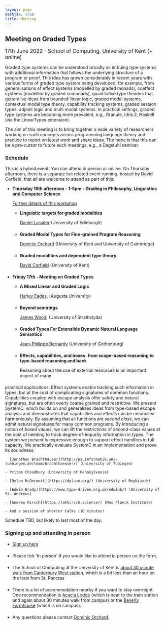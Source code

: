 ```yaml
---
layout: page
mathjax: true
title: Meeting
---
```


Meeting on Graded Types
------------------------

<style>
 li {
  margin-bottom: 1.5em;
 }
</style>

<span style='font-size:larger'>17th June 2022 - School of Computing, University of Kent (+ online)</span>

Graded type systems can be understood broadly as
 imbuing type systems with additional information that follows the underlying structure of a program or proof.
This idea has grown considerably in recent years with various forms of graded type system being developed, for example, from generalisations of effect
systems (modelled by graded monads), coeffect systems (modelled by graded comonads), quantitative type theories that generalise ideas from bounded
linear logic, graded modal systems, contextual modal type theory, capability tracking systems, graded session types, adjoint logic and multi modal systems.
In practical settings, graded type systems are becoming more prevalent, e.g., Granule, Idris 2, Haskell (via the LinearTypes extension).

The aim of this meeting is to bring together a wide variety of researchers working on such concepts across programming language theory and practice to report on latest work and share ideas. The hope is that this can be a pre-cursor to future such meetings, e.g., a Dagstuhl seminar.

### Schedule

This is a hybrid event. You can attend in person or online. On Thursday afternoon, there is a separate
but related event running, hosted by David Corfield, that all are welcome to attend as part of this:

- **Thursday 16th afternoon - 1-5pm - Grading in Philosophy, Linguistics and Computer Science**

   [Further details of this workshop](http://128.2.67.219/davidcorfield/show/Graded+Modalities)

    - **Linguistic targets for graded modalities**
    
      [Daniel Lassiter](http://web.stanford.edu/~danlass/) (University of Edinburgh)

    - **Graded Modal Types for Fine-grained Program Reasoning**
    
      [Dominic Orchard](https://granule-project.github.io) (University of Kent and University of Cambridge)

    - **Graded modalities and dependent type theory**
    
      [David Corfield](https://www.kent.ac.uk/philosophy/people/1689/corfield-david) (University of Kent)
    
- **Friday 17th - Meeting on Graded Types**

    - **A Mixed Linear and Graded Logic**

      [Harley Eades](https://metatheorem.org/), (Augusta University)
      
    - **Beyond semirings**

      [James Wood](https://personal.cis.strath.ac.uk/james.wood.100/), (University of Strathclyde)
 
    - **Graded Types For Extensible Dynamic Natural Language Semantics**

      [Jean-Philippe Bernardy](https://jyp.github.io/) (University of Gothenburg)

    - **Effects, capabilities, and boxes: from scope-based reasoning to type-based reasoning and back**
      <div class="abstract">Reasoning about the use of external resources is an important aspect of many
practical applications. Effect systems enable tracking
such information in types, but at the cost of complicating signatures of
common functions. Capabilities coupled with escape analysis offer
safety and natural signatures, but are often overly coarse grained and restrictive. We present SystemC,
which builds on and generalizes ideas from type-based escape analysis and demonstrates that capabilities and effects can be
reconciled harmoniously. By assuming that all functions are _second class_, we can
admit natural signatures for many common programs. By introducing a notion of
_boxed values_, we can lift the restrictions of second-class values at the cost of
needing to track degree-of-impurity information in types. The system we
present is expressive enough to support effect handlers in full capacity. We
practically evaluate SystemC in an implementation and prove its soundness.</div>

      [Jonathan Brachthäuser](http://ps.informatik.uni-tuebingen.de/team/brachthaeuser/) (University of Tübingen)

    - Pritam Choudhury (University of Pennsylvania)
      
    - [Dylan McDermott](https://dylanm.org/) (University of Reykjavik)
      
    - [Edwin Brady](https://www.type-driven.org.uk/edwinb/) (University of St. Andrews)

    - [Andrew Hirsch](https://akhirsch.science/) (Max Planck Institute)

    - And a session of shorter talks (10 minutes)

Schedule TBD, but likely to last most of the day. 

### Signing up and attending in person

- [Sign up here](https://forms.gle/yYPp7kodQ8478nSZA)
- Please tick 'In person' if you would like to attend in person on the form.
- The School of Computing at the University of Kent is [about 30 minute walk from Canterbury West station](https://www.google.com/maps/dir/canterbury+west/Cornwallis+South+East+(Octagon),+University+Of+Kent,+St+Stephen's+Hill,+Canterbury+CT2+7NL/@51.2914835,1.0652968,15z/data=!3m1!4b1!4m14!4m13!1m5!1m1!1s0x47decbb6b38183cb:0x578821196fcdcd35!2m2!1d1.07533!2d51.28427!1m5!1m1!1s0x47decba874d2f7c7:0x6d4d3c9d25aaf5da!2m2!1d1.07126!2d51.2988783!3e2?hl=en), which is a bit less than an hour on the train from St. Pancras
- There is a lot of accommodation nearby if you want to stay overnight. One recommendation is [Acacia Lodge](https://www.acacialodge.co.uk/) (which is near to the train station and again about 30 minutes walk from campus) or the [Beverly Farmhouse](https://www.kent.ac.uk/conferences-and-events/holidays/beverley-farmhouse) (which is on campus).

- Any questions please contact [Dominic Orchard](mailto:d.a.orchard@kent.ac.uk).

    <script>
      //
      var abstracts = document.getElementsByClassName("abstract");
      for (let i=0; i<abstracts.length; i++){
	  abstracts[i].style.display = "none";
	  let showButton = document.createElement("span");
	  showButton.innerHTML = "(abstract)";
	  showButton.addEventListener("click", function() {
	      if (abstracts[i].style.display == "none") {
		  showButton.innerHTML = "(hide)";
		  abstracts[i].style.display = "";
	      } else {
 		  showButton.innerHTML = "(abstract)";
		  abstracts[i].style.display = "none";
              }
	  });
	  showButton.className = "showButton";
	  abstracts[i].parentNode.insertBefore(showButton, abstracts[i]);
      }
    </script>

